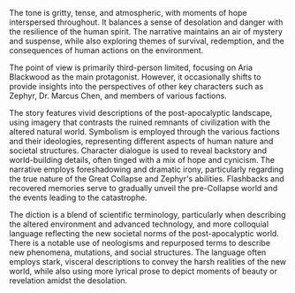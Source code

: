 
<tone>The tone is gritty, tense, and atmospheric, with moments of hope interspersed throughout. It balances a sense of desolation and danger with the resilience of the human spirit. The narrative maintains an air of mystery and suspense, while also exploring themes of survival, redemption, and the consequences of human actions on the environment.</tone>

<pov>The point of view is primarily third-person limited, focusing on Aria Blackwood as the main protagonist. However, it occasionally shifts to provide insights into the perspectives of other key characters such as Zephyr, Dr. Marcus Chen, and members of various factions.</pov>

<litdev>The story features vivid descriptions of the post-apocalyptic landscape, using imagery that contrasts the ruined remnants of civilization with the altered natural world. Symbolism is employed through the various factions and their ideologies, representing different aspects of human nature and societal structures. Character dialogue is used to reveal backstory and world-building details, often tinged with a mix of hope and cynicism. The narrative employs foreshadowing and dramatic irony, particularly regarding the true nature of the Great Collapse and Zephyr's abilities. Flashbacks and recovered memories serve to gradually unveil the pre-Collapse world and the events leading to the catastrophe.</litdev>

<lexchoice>The diction is a blend of scientific terminology, particularly when describing the altered environment and advanced technology, and more colloquial language reflecting the new societal norms of the post-apocalyptic world. There is a notable use of neologisms and repurposed terms to describe new phenomena, mutations, and social structures. The language often employs stark, visceral descriptions to convey the harsh realities of the new world, while also using more lyrical prose to depict moments of beauty or revelation amidst the desolation.</lexchoice>
